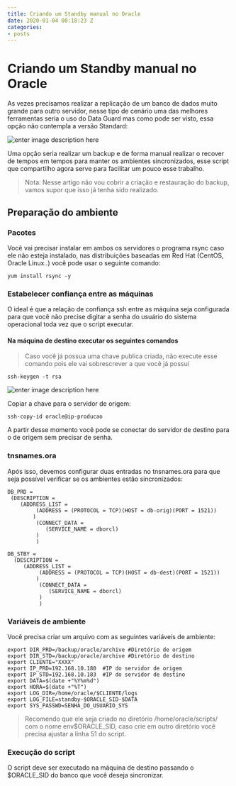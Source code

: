 ```yaml
---
title: Criando um Standby manual no Oracle
date: 2020-01-04 00:18:23 Z
categories:
- posts
---
```




# Criando um Standby manual no Oracle

As vezes precisamos realizar a replicação de um banco de dados muito grande para outro servidor, nesse tipo de cenário uma das melhores ferramentas seria o uso do Data Guard mas como pode ser visto, essa opção não contempla a versão Standard:

![enter image description here](https://i.imgur.com/oM9FyCM.png)

Uma opção seria realizar um backup e de forma manual realizar o recover de tempos em tempos para manter os ambientes sincronizados, esse script que compartilho agora serve para facilitar um pouco esse trabalho.

> Nota: Nesse artigo não vou cobrir a criação e restauração do backup, vamos supor que isso já tenha sido realizado.

## Preparação do ambiente

### Pacotes
Você vai precisar instalar em ambos os servidores o programa rsync caso ele não esteja instalado, nas distribuições baseadas em Red Hat (CentOS, Oracle Linux..) você pode usar o seguinte comando:

    yum install rsync -y

### Estabelecer confiança entre as máquinas

O ideal é que a relação de confiança ssh entre as máquina seja configurada para que você não precise digitar a senha do usuário do sistema operacional toda vez que o script executar.

#### Na máquina de destino executar os seguintes comandos
>Caso você já possua uma chave publica criada, não execute esse comando pois ele vai sobrescrever a que você já possui

    ssh-keygen -t rsa    
   ![enter image description here](https://i.imgur.com/6AgOT0r.png)

Copiar a chave para o servidor de origem:

    ssh-copy-id oracle@ip-producao 
A partir desse momento você pode se conectar do servidor de destino para o de origem sem precisar de senha.

### tnsnames.ora
Após isso, devemos configurar duas entradas no tnsnames.ora para que seja possível verificar se os ambientes estão sincronizados:

    DB_PRD =
     (DESCRIPTION = 
        (ADDRESS_LIST =
             (ADDRESS = (PROTOCOL = TCP)(HOST = db-orig)(PORT = 1521))
    	    )
    	     (CONNECT_DATA =
    	        (SERVICE_NAME = dborcl)
    		 )
    		 )
    		 
    DB_STBY =
      (DESCRIPTION = 
         (ADDRESS_LIST =
              (ADDRESS = (PROTOCOL = TCP)(HOST = db-dest)(PORT = 1521))
    	     )
    	      (CONNECT_DATA =
    	         (SERVICE_NAME = dborcl)
    		  )
    		  )


### Variáveis de ambiente

Você precisa criar um arquivo com as seguintes variáveis de ambiente:

    export DIR_PRD=/backup/oracle/archive #Diretório de origem
    export DIR_STD=/backup/oracle/archive #Diretório de destino
    export CLIENTE="XXXX"
    export IP_PRD=192.168.10.180  #IP do servidor de origem
    export IP_STD=192.168.10.183  #IP do servidor de destino
    export DATA=$(date +"%Y%m%d")
    export HORA=$(date +"%T")
    export LOG_DIR=/home/oracle/$CLIENTE/logs
    export LOG_FILE=standby-$ORACLE_SID-$DATA
    export SYS_PASSWD=SENHA_DO_USUARIO_SYS
   
> Recomendo que ele seja criado no diretório /home/oracle/scripts/ com o nome env$ORACLE_SID, caso crie em outro diretório você precisa ajustar a linha 51 do script.

### Execução do script
O script deve ser executado na máquina de destino passando o $ORACLE_SID do banco que você deseja sincronizar.


